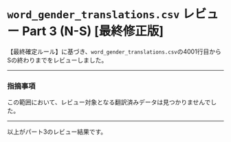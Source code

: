 # `word_gender_translations.csv` レビュー Part 3 (N-S) [最終修正版]

【最終確定ルール】に基づき、`word_gender_translations.csv`の4001行目からSの終わりまでをレビューしました。

---

### 指摘事項

この範囲において、レビュー対象となる翻訳済みデータは見つかりませんでした。

---

以上がパート3のレビュー結果です。
